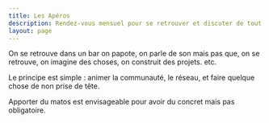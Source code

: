 ```yaml
---
title: Les Apéros
description: Rendez-vous mensuel pour se retrouver et discuter de tout et de rien.
layout: page
---
```


On se retrouve dans un bar on papote, on parle de son mais pas que, on se retrouve, on imagine des choses, on construit des projets. etc.

Le principe est simple : animer la communauté, le réseau, et faire quelque chose de non prise de tête.

Apporter du matos est envisageable pour avoir du concret mais pas obligatoire.
